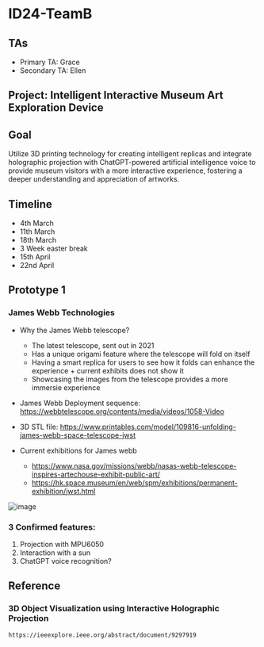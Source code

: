 # ID24-TeamB

## TAs ##
- Primary TA: Grace
- Secondary TA: Ellen

## Project: Intelligent Interactive Museum Art Exploration Device ##

## Goal 
Utilize 3D printing technology for creating intelligent replicas and integrate holographic projection with ChatGPT-powered artificial intelligence voice to provide museum visitors with a more interactive experience, fostering a deeper understanding and appreciation of artworks.

## Timeline 
- 4th March 
- 11th March 
- 18th March 
- 3 Week easter break 
- 15th April 
- 22nd April 

## Prototype 1 
### James Webb Technologies
- Why the James Webb telescope?
  - The latest telescope, sent out in 2021
  - Has a unique origami feature where the telescope will fold on itself
  - Having a smart replica for users to see how it folds can enhance the experience + current exhibits does not show it
  - Showcasing the images from the telescope provides a more immersie experience

- James Webb Deployment sequence: https://webbtelescope.org/contents/media/videos/1058-Video
- 3D STL file: https://www.printables.com/model/109816-unfolding-james-webb-space-telescope-jwst
- Current exhibitions for James webb
  - https://www.nasa.gov/missions/webb/nasas-webb-telescope-inspires-artechouse-exhibit-public-art/
  - https://hk.space.museum/en/web/spm/exhibitions/permanent-exhibition/jwst.html

![image](https://github.com/UoB-Interactive-Devices/ID24-TeamB/assets/89033445/22ead702-fa92-47d1-bda9-9ef964106080)

### 3 Confirmed features:
1. Projection with MPU6050 
2. Interaction with a sun
3. ChatGPT voice recognition?

## Reference
### 3D Object Visualization using Interactive Holographic Projection
    https://ieeexplore.ieee.org/abstract/document/9297919
